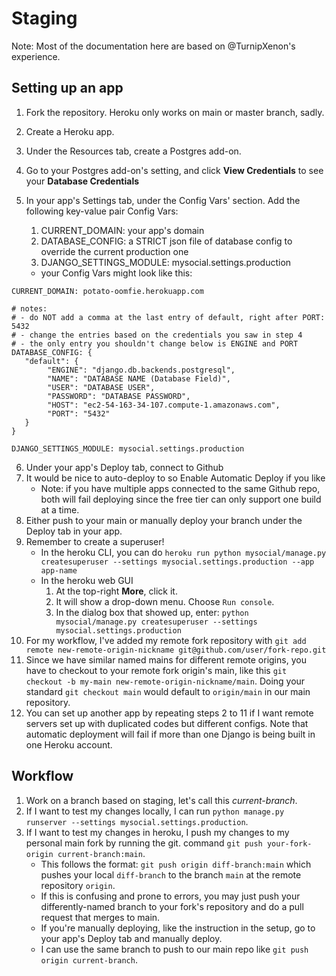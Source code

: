 # Staging

Note: Most of the documentation here are based on @TurnipXenon's experience.

## Setting up an app

1. Fork the repository. Heroku only works on main or master branch, sadly.
2. Create a Heroku app.
3. Under the Resources tab, create a Postgres add-on.
4. Go to your Postgres add-on's setting, and click **View Credentials** to see your **Database Credentials**
5. In your app's Settings tab, under the Config Vars' section. Add the following key-value pair Config Vars:
    1. CURRENT_DOMAIN: your app's domain
    2. DATABASE_CONFIG: a STRICT json file of database config to override the current production one
    3. DJANGO_SETTINGS_MODULE: mysocial.settings.production

    - your Config Vars might look like this:

```
CURRENT_DOMAIN: potato-oomfie.herokuapp.com

# notes:
# - do NOT add a comma at the last entry of default, right after PORT: 5432
# - change the entries based on the credentials you saw in step 4
# - the only entry you shouldn't change below is ENGINE and PORT
DATABASE_CONFIG: {
   "default": {
        "ENGINE": "django.db.backends.postgresql",
        "NAME": "DATABASE NAME (Database Field)",
        "USER": "DATABASE USER",
        "PASSWORD": "DATABASE PASSWORD",
        "HOST": "ec2-54-163-34-107.compute-1.amazonaws.com",
        "PORT": "5432"
   }
}

DJANGO_SETTINGS_MODULE: mysocial.settings.production
```

6. Under your app's Deploy tab, connect to Github
7. It would be nice to auto-deploy to so Enable Automatic Deploy if you like
    - Note: if you have multiple apps connected to the same Github repo, both will fail deploying since the free tier
      can only support one build at a time.
8. Either push to your main or manually deploy your branch under the Deploy tab in your app.
9. Remember to create a superuser!
    - In the heroku CLI, you can
      do `heroku run python mysocial/manage.py createsuperuser --settings mysocial.settings.production --app app-name`
    - In the heroku web GUI
        1. At the top-right **More**, click it.
        2. It will show a drop-down menu. Choose `Run console`.
        3. In the dialog box that showed up,
           enter: `python mysocial/manage.py createsuperuser --settings mysocial.settings.production`
10. For my workflow, I've added my remote fork repository
    with `git add remote new-remote-origin-nickname git@github.com/user/fork-repo.git`
11. Since we have similar named mains for different remote origins, you have to checkout to your remote fork origin's
    main, like this `git checkout -b my-main new-remote-origin-nickname/main`. Doing your standard `git checkout main`
    would default to `origin/main` in our main repository.
12. You can set up another app by repeating steps 2 to 11 if I want remote servers set up with duplicated codes but
    different configs. Note that automatic deployment will fail if more than one Django is being built in one Heroku
    account.

## Workflow

1. Work on a branch based on staging, let's call this *current-branch*.
2. If I want to test my changes locally, I can run `python manage.py runserver --settings mysocial.settings.production`.
3. If I want to test my changes in heroku, I push my changes to my personal main fork by running the git.
   command `git push your-fork-origin current-branch:main`.
    - This follows the format: `git push origin diff-branch:main` which pushes your local `diff-branch` to the
      branch `main` at the remote repository `origin`.
    - If this is confusing and prone to errors, you may just push your differently-named branch to your fork's
      repository and do a pull request that merges to main.
    - If you're manually deploying, like the instruction in the setup, go to your app's Deploy tab and manually deploy.
    - I can use the same branch to push to our main repo like `git push origin current-branch`.

